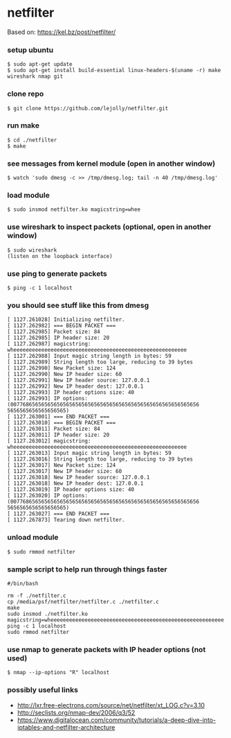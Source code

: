 # netfilter
Based on: https://kel.bz/post/netfilter/

### setup ubuntu
```
$ sudo apt-get update
$ sudo apt-get install build-essential linux-headers-$(uname -r) make wireshark nmap git
```

### clone repo
```
$ git clone https://github.com/lejolly/netfilter.git
```

### run make
```
$ cd ./netfilter
$ make
```

### see messages from kernel module (open in another window)
```
$ watch 'sudo dmesg -c >> /tmp/dmesg.log; tail -n 40 /tmp/dmesg.log'
```

### load module
```
$ sudo insmod netfilter.ko magicstring=whee
```

### use wireshark to inspect packets (optional, open in another window)
```
$ sudo wireshark
(listen on the loopback interface)
```

### use ping to generate packets
```
$ ping -c 1 localhost
```

### you should see stuff like this from dmesg
```
[ 1127.261028] Initializing netfilter.
[ 1127.262982] === BEGIN PACKET ===
[ 1127.262985] Packet size: 84
[ 1127.262985] IP header size: 20
[ 1127.262987] magicstring: wheeeeeeeeeeeeeeeeeeeeeeeeeeeeeeeeeeeeeeeeeeeeeeeeeeeeeeee
[ 1127.262988] Input magic string length in bytes: 59
[ 1127.262989] String length too large, reducing to 39 bytes
[ 1127.262990] New Packet size: 124
[ 1127.262990] New IP header size: 60
[ 1127.262991] New IP header source: 127.0.0.1
[ 1127.262992] New IP header dest: 127.0.0.1
[ 1127.262993] IP header options size: 40
[ 1127.262993] IP options: (0077686565656565656565656565656565656565656565656565656565656
5656565656565656565)
[ 1127.263001] === END PACKET ===
[ 1127.263010] === BEGIN PACKET ===
[ 1127.263011] Packet size: 84
[ 1127.263011] IP header size: 20
[ 1127.263012] magicstring: wheeeeeeeeeeeeeeeeeeeeeeeeeeeeeeeeeeeeeeeeeeeeeeeeeeeeeeee
[ 1127.263013] Input magic string length in bytes: 59
[ 1127.263016] String length too large, reducing to 39 bytes
[ 1127.263017] New Packet size: 124
[ 1127.263017] New IP header size: 60
[ 1127.263018] New IP header source: 127.0.0.1
[ 1127.263018] New IP header dest: 127.0.0.1
[ 1127.263019] IP header options size: 40
[ 1127.263020] IP options: (0077686565656565656565656565656565656565656565656565656565656
5656565656565656565)
[ 1127.263027] === END PACKET ===
[ 1127.267873] Tearing down netfilter.
```

### unload module
```
$ sudo rmmod netfilter
```

### sample script to help run through things faster
```
#/bin/bash

rm -f ./netfilter.c
cp /media/psf/netfilter/netfilter.c ./netfilter.c
make
sudo insmod ./netfilter.ko magicstring=wheeeeeeeeeeeeeeeeeeeeeeeeeeeeeeeeeeeeeeeeeeeeeeeeeeeeeeee
ping -c 1 localhost
sudo rmmod netfilter
```

### use nmap to generate packets with IP header options (not used)
```
$ nmap --ip-options "R" localhost
```

### possibly useful links
- http://lxr.free-electrons.com/source/net/netfilter/xt_LOG.c?v=3.10
- http://seclists.org/nmap-dev/2006/q3/52
- https://www.digitalocean.com/community/tutorials/a-deep-dive-into-iptables-and-netfilter-architecture
